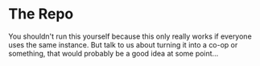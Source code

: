 The Repo
========

You shouldn't run this yourself because this only really works if everyone uses
the same instance. But talk to us about turning it into a co-op or something,
that would probably be a good idea at some point...
